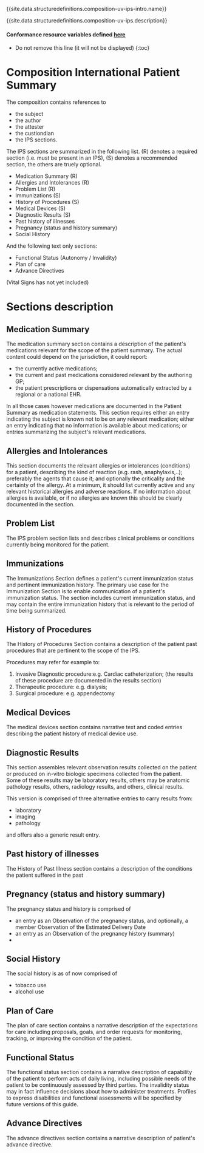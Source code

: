 {{site.data.structuredefinitions.composition-uv-ips-intro.name}}

{{site.data.structuredefinitions.composition-uv-ips.description}}

#### Conformance resource variables defined [here](http://wiki.hl7.org/index.php?title=IG_Publisher_Documentation#Jekyll)

<!-- TOC  the css styling for this is \pages\assets\css\project.css under 'markdown-toc'-->

* Do not remove this line (it will not be displayed)
{:toc}



# Composition International Patient Summary

The composition contains references to
* the subject
* the author
* the attester
* the custiondian
* the IPS sections.

The IPS sections are summarized in the following list. (R) denotes a required section (i.e. must be present in an IPS), (S) denotes a recommended section, the others are truely optional. 
* Medication Summary (R)
* Allergies and Intolerances (R)
* Problem List (R)
* Immunizations (S)
* History of Procedures (S)
* Medical Devices (S)
* Diagnostic Results (S)
* Past history of illnesses
* Pregnancy (status and history summary)
* Social History

And the following text only sections:
* Functional Status (Autonomy / Invalidity)
* Plan of care
* Advance Directives

(Vital Signs has not yet included)

# Sections description

## Medication Summary

The medication summary section contains a description of the patient's medications relevant for the scope of the patient summary.
The actual content could depend on the jurisdiction, it could report:
- the currently active medications; 
- the current and past medications considered relevant by the authoring GP; 
- the patient prescriptions or dispensations automatically extracted by a regional or a national EHR.

In all those cases however medications are documented in the Patient Summary as medication statements.
This section requires either an entry indicating the subject is known not to be on any relevant medication; either an entry indicating that no information is available about medications; or entries summarizing the subject's relevant medications.

## Allergies and Intolerances

This section documents the relevant allergies or intolerances (conditions) for a patient, describing the kind of reaction (e.g. rash, anaphylaxis,..); preferably the agents that cause it; and optionally the criticality and the certainty of the allergy.
At a minimum, it should list currently active and any relevant historical allergies and adverse reactions.
If no information about allergies is available, or if no allergies are known this should be clearly documented in the section.


## Problem List

The IPS problem section lists and describes clinical problems or conditions currently being monitored for the patient.

## Immunizations

The Immunizations Section defines a patient's current immunization status and pertinent immunization history.
The primary use case for the Immunization Section is to enable communication of a patient's immunization status.
The section includes current immunization status, and may contain the entire immunization history that is relevant to the period of time being summarized.

## History of Procedures

The History of Procedures Section contains a description of the patient past procedures that are pertinent to the scope of the IPS.

Procedures may refer for example to:
1. Invasive Diagnostic procedure:e.g. Cardiac catheterization; (the results of these procedure are documented in the results section)
2. Therapeutic procedure: e.g. dialysis;
3. Surgical procedure: e.g. appendectomy

## Medical Devices
The medical devices section contains narrative text and coded entries describing the patient history of medical device use.

## Diagnostic Results
This section assembles relevant observation results collected on the patient or produced on in-vitro biologic specimens collected from the patient. Some of these results may be laboratory results, others may be anatomic pathology results, others, radiology results, and others, clinical results.

This version is comprised of three alternative entries to carry results from:
* laboratory
* imaging
* pathology

and offers also a generic result entry.

## Past history of illnesses
The History of Past Illness section contains a description of the conditions the patient suffered in the past

## Pregnancy (status and history summary)
The pregnancy status and history is comprised of 
* an entry as an Observation of the pregnancy status, and optionally, a member Observation of the Estimated Delivery Date
* an entry as an Observation of the pregnancy history (summary)
* 

## Social History
The social history is as of now comprised of 
* tobacco use
* alcohol use

## Plan of Care
The plan of care section contains a narrative description of the expectations for care including proposals, goals, and order requests for monitoring, tracking, or improving the condition of the patient.

## Functional Status
The functional status section contains a narrative description of capability of the patient to perform acts of daily living, including possible needs of the patient to be continuously assessed by third parties. The invalidity status may in fact influence decisions about how to administer treatments.
Profiles to express disabilities and functional assessments will be specified by future versions of this guide.

## Advance Directives
The advance directives section contains a narrative description of patient's advance directive.
